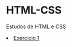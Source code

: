 # HTML-CSS
 Estudos de HTML e CSS<br>

 <li><a href="exercicios/ex001/index.html">Exercicio 1</a>
 

